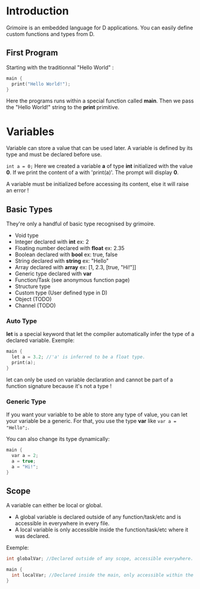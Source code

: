 # Introduction

Grimoire is an embedded language for D applications.
You can easily define custom functions and types from D.

## First Program

Starting with the traditionnal "Hello World" :
```cpp
main {
  print("Hello World!");
}
```
Here the programs runs within a special function called **main**.
Then we pass the "Hello World!" string to the **print** primitive.

# Variables

Variable can store a value that can be used later.
A variable is defined by its type and must be declared before use.

`int a = 0;`
Here we created a variable **a** of type **int** initialized with the value **0**.
If we print the content of a with 'print(a)'. The prompt will display **0**.

A variable must be initialized before accessing its content, else it will raise an error !

## Basic Types
They're only a handful of basic type recognised by grimoire.
* Void type
* Integer declared with **int** ex: 2
* Floating number declared with **float** ex: 2.35
* Boolean declared with **bool** ex: true, false
* String declared with **string** ex: "Hello"
* Array declared with **array** ex: [1, 2.3, [true, "Hi!"]]
* Generic type declared with **var**
* Function/Task (see anonymous function page)
* Structure type
* Custom type (User defined type in D)
* Object (TODO)
* Channel (TODO)

### Auto Type
**let** is a special keyword that let the compiler automatically infer the type of a declared variable.
Exemple:
```cpp
main {
  let a = 3.2; //'a' is inferred to be a float type.
  print(a);
}
```
let can only be used on variable declaration and cannot be part of a function signature because it's not a type !

### Generic Type
If you want your variable to be able to store any type of value, you can let your variable be a generic.
For that, you use the type **var** like `var a = "Hello";`.

You can also change its type dynamically:
```cpp
main {
  var a = 2;
  a = true;
  a = "Hi!";
}
```

## Scope
A variable can either be local or global.
* A global variable is declared outside of any function/task/etc and is accessible in everywhere in every file.
* A local variable is only accessible inside the function/task/etc where it was declared.

Exemple:
```cpp
int globalVar; //Declared outside of any scope, accessible everywhere.

main {
  int localVar; //Declared inside the main, only accessible within the main.
}
```
